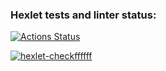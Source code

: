 ### Hexlet tests and linter status:
[![Actions Status](https://github.com/ppeter777/java-project-71/workflows/hexlet-check/badge.svg)](https://github.com/ppeter777/java-project-71/actions)

[![hexlet-checkffffff](https://github.com/ppeter777/java-project-71/actions/workflows/hexlet-check.yml/badge.svg)](https://github.com/ppeter777/java-project-71/actions/workflows/hexlet-check.yml)
